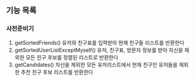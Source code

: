 ## 기능 목록

### 사전준비기
1. getSortedFriends() 유저와 친구표를 입력받아 현재 친구들 리스트를 반환한다 
2. getSortedUserListExceptMyself() 유저, 친구표, 방문자 정보를 받아 자신을 제외한 모든 친구 후보를 정렬된 리스트로 반환한다
3. getCandidates() 자신을 제외한 모든 유저리스트에서 현재 친구인 유저들을 제외한 추천 친구 후보 리스트를 반환한다